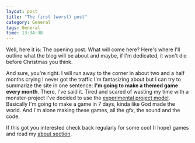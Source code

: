 ```yaml
---
layout: post
title: "The first (worst) post"
category: General
tags: General
time: 13:34:38
---
```

Well, here it is: The opening post. What will come here? Here's where I'll outline what the blog will be about and maybe, if I'm dedicated, it won't die before Christmas you think.

And sure, you're right. I will run away to the corner in about two and a half months crying I never got the traffic I'm fantasizing about but I can try to summarize the site in one sentence: **I'm going to make a themed game every month**. There, I've said it. Tired and scared of wasting my time with a monster-project I've decided to use the [experimental project model](http://www.gamasutra.com/features/20051026/gabler_01.shtml). Basically I'm going to make a game in 7 days, kinda like God made the world. And I'm alone making these games, all the gfx, the sound and the code.

If this got you interested check back regularly for some cool (I hope) games and read my [about section](http://madeoftree.net/about/).

